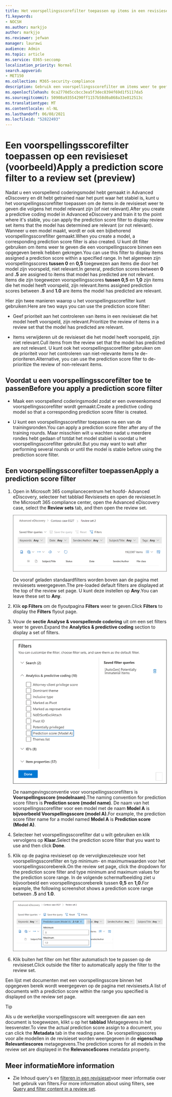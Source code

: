 ```yaml
---
title: Het voorspellingsscorefilter toepassen op items in een revisieset
f1.keywords:
- NOCSH
ms.author: markjjo
author: markjjo
ms.reviewer: jefwan
manager: laurawi
audience: Admin
ms.topic: article
ms.service: O365-seccomp
localization_priority: Normal
search.appverid:
- MET150
ms.collection: M365-security-compliance
description: Gebruik een voorspellingsscorefilter om items weer te geeft die een voorspellend coderingsmodel zijn, zoals voorspeld als relevant of niet relevant.
ms.openlocfilehash: 0ca2770d5ccbcc3ea5f3dec8394f69d1f5117da5
ms.sourcegitcommit: 50908a93554290ff1157b58d0a868a33e012513c
ms.translationtype: MT
ms.contentlocale: nl-NL
ms.lasthandoff: 06/08/2021
ms.locfileid: "52822493"
---
```

# <a name="apply-a-prediction-score-filter-to-a-review-set-preview"></a><span data-ttu-id="8e659-103">Een voorspellingsscorefilter toepassen op een revisieset (voorbeeld)</span><span class="sxs-lookup"><span data-stu-id="8e659-103">Apply a prediction score filter to a review set (preview)</span></span>

<span data-ttu-id="8e659-104">Nadat u een voorspellend coderingsmodel hebt gemaakt in Advanced eDiscovery en dit hebt getrained naar het punt waar het stabiel is, kunt u het voorspellingsscorefilter toepassen om de items in de revisieset weer te geven die volgens het model relevant zijn (of niet relevant).</span><span class="sxs-lookup"><span data-stu-id="8e659-104">After you create a predictive coding model in Advanced eDiscovery and train it to the point where it's stable, you can apply the prediction score filter to display review set items that the model has determined are relevant (or not relevant).</span></span> <span data-ttu-id="8e659-105">Wanneer u een model maakt, wordt er ook een bijbehorend voorspellingsscorefilter gemaakt.</span><span class="sxs-lookup"><span data-stu-id="8e659-105">When you create a model, a corresponding prediction score filter is also created.</span></span> <span data-ttu-id="8e659-106">U kunt dit filter gebruiken om items weer te geven die een voorspellingsscore binnen een opgegeven bereik hebben gekregen.</span><span class="sxs-lookup"><span data-stu-id="8e659-106">You can use this filter to display items assigned a prediction score within a specified range.</span></span> <span data-ttu-id="8e659-107">In het algemeen zijn voorspellingsscores **tussen 0** en **0,5** toegewezen aan items die door het model zijn voorspeld, niet relevant.</span><span class="sxs-lookup"><span data-stu-id="8e659-107">In general, prediction scores between **0** and **.5** are assigned to items that model has predicted are not relevant.</span></span> <span data-ttu-id="8e659-108">Items die zijn toegewezen voorspellingsscores **tussen 0,5** en **1,0** zijn items die het model heeft voorspeld, zijn relevant.</span><span class="sxs-lookup"><span data-stu-id="8e659-108">Items assigned prediction scores between **.5** and **1.0** are items the model has predicted are relevant.</span></span>

<span data-ttu-id="8e659-109">Hier zijn twee manieren waarop u het voorspellingsscorefilter kunt gebruiken:</span><span class="sxs-lookup"><span data-stu-id="8e659-109">Here are two ways you can use the prediction score filter:</span></span>

- <span data-ttu-id="8e659-110">Geef prioriteit aan het controleren van items in een revisieset die het model heeft voorspeld, zijn relevant.</span><span class="sxs-lookup"><span data-stu-id="8e659-110">Prioritize the review of items in a review set that the model has predicted are relevant.</span></span>

- <span data-ttu-id="8e659-111">Items verwijderen uit de revisieset die het model heeft voorspeld, zijn niet relevant.</span><span class="sxs-lookup"><span data-stu-id="8e659-111">Cull items from the review set that the model has predicted are not relevant.</span></span> <span data-ttu-id="8e659-112">U kunt ook het voorspellingsscorefilter gebruiken om de prioriteit voor het controleren van niet-relevante items te de-prioriteren.</span><span class="sxs-lookup"><span data-stu-id="8e659-112">Alternative, you can use the prediction score filter to de-prioritize the review of non-relevant items.</span></span>

## <a name="before-you-apply-a-prediction-score-filter"></a><span data-ttu-id="8e659-113">Voordat u een voorspellingsscorefilter toe te passen</span><span class="sxs-lookup"><span data-stu-id="8e659-113">Before you apply a prediction score filter</span></span>

- <span data-ttu-id="8e659-114">Maak een voorspellend coderingsmodel zodat er een overeenkomend voorspellingsscorefilter wordt gemaakt.</span><span class="sxs-lookup"><span data-stu-id="8e659-114">Create a predictive coding model so that a corresponding prediction score filter is created.</span></span>

- <span data-ttu-id="8e659-115">U kunt een voorspellingsscorefilter toepassen na een van de trainingsronden.</span><span class="sxs-lookup"><span data-stu-id="8e659-115">You can apply a prediction score filter after any of the training rounds.</span></span> <span data-ttu-id="8e659-116">Maar misschien wilt u wachten nadat u meerdere rondes hebt gedaan of totdat het model stabiel is voordat u het voorspellingsscorefilter gebruikt.</span><span class="sxs-lookup"><span data-stu-id="8e659-116">But you may want to wait after performing several rounds or until the model is stable before using the prediction score filter.</span></span>

## <a name="apply-a-prediction-score-filter"></a><span data-ttu-id="8e659-117">Een voorspellingsscorefilter toepassen</span><span class="sxs-lookup"><span data-stu-id="8e659-117">Apply a prediction score filter</span></span>

1. <span data-ttu-id="8e659-118">Open in Microsoft 365 compliancecentrum het hoofd- Advanced eDiscovery, selecteer  het tabblad Revisiesets en open de revisieset.</span><span class="sxs-lookup"><span data-stu-id="8e659-118">In the Microsoft 365 compliance center, open the Advanced eDiscovery case, select the **Review sets** tab, and then open the review set.</span></span>

   ![Klik op Filters om de flyoutpagina Filters weer te geven](..\media\PredictionScoreFilter0.png)   

   <span data-ttu-id="8e659-120">De vooraf geladen standaardfilters worden boven aan de pagina met revisiesets weergegeven.</span><span class="sxs-lookup"><span data-stu-id="8e659-120">The pre-loaded default filters are displayed at the top of the review set page.</span></span> <span data-ttu-id="8e659-121">U kunt deze instellen op **Any**.</span><span class="sxs-lookup"><span data-stu-id="8e659-121">You can leave these set to **Any**.</span></span>

2. <span data-ttu-id="8e659-122">Klik **op Filters** om de flyoutpagina **Filters** weer te geven.</span><span class="sxs-lookup"><span data-stu-id="8e659-122">Click **Filters** to display the **Filters** flyout page.</span></span>

3. <span data-ttu-id="8e659-123">Vouw de **sectie Analyse & voorspellende codering** uit om een set filters weer te geven.</span><span class="sxs-lookup"><span data-stu-id="8e659-123">Expand the **Analytics & predictive coding** section to display a set of filters.</span></span>

      ![Voorspellingsscorefilter in de sectie & voorspellende codering](..\media\PredictionScoreFilter1.png)

   <span data-ttu-id="8e659-125">De naamgevingsconventie voor voorspellingsscorefilters is **Voorspellingsscore (modelnaam)**.</span><span class="sxs-lookup"><span data-stu-id="8e659-125">The naming convention for prediction score filters is **Prediction score (model name)**.</span></span> <span data-ttu-id="8e659-126">De naam van het voorspellingsscorefilter voor een model met de naam **Model A** is **bijvoorbeeld Voorspellingsscore (model A).**</span><span class="sxs-lookup"><span data-stu-id="8e659-126">For example, the prediction score filter name for a model named **Model A** is **Prediction score (Model A)**.</span></span>

4. <span data-ttu-id="8e659-127">Selecteer het voorspellingsscorefilter dat u wilt gebruiken en klik vervolgens op **Klaar.**</span><span class="sxs-lookup"><span data-stu-id="8e659-127">Select the prediction score filter that you want to use and then click **Done**.</span></span>

5. <span data-ttu-id="8e659-128">Klik op de pagina revisieset op de vervolgkeuzekeuze voor het voorspellingsscorefilter en typ minimum- en maximumwaarden voor het voorspellingsscorebereik.</span><span class="sxs-lookup"><span data-stu-id="8e659-128">On the review set page, click the dropdown for the prediction score filter and type minimum and maximum values for the prediction score range.</span></span> <span data-ttu-id="8e659-129">In de volgende schermafbeelding ziet u bijvoorbeeld een voorspellingsscorebereik tussen **0,5** en **1,0**.</span><span class="sxs-lookup"><span data-stu-id="8e659-129">For example, the following screenshot shows a prediction score range between **.5** and **1.0**.</span></span>

   ![Minimum- en maximumwaarden voor het voorspellingsscorefilter](..\media\PredictionScoreFilter2.png)

6. <span data-ttu-id="8e659-131">Klik buiten het filter om het filter automatisch toe te passen op de revisieset.</span><span class="sxs-lookup"><span data-stu-id="8e659-131">Click outside the filter to automatically apply the filter to the review set.</span></span>

  <span data-ttu-id="8e659-132">Een lijst met documenten met een voorspellingsscore binnen het opgegeven bereik wordt weergegeven op de pagina met revisiesets.</span><span class="sxs-lookup"><span data-stu-id="8e659-132">A list of documents with a prediction score within the range you specified is displayed on the review set page.</span></span> 

  > [!TIP]
  > <span data-ttu-id="8e659-133">Als u de werkelijke voorspellingsscore wilt weergeven die aan een document is toegewezen, klikt u op het **tabblad** Metagegevens in het leesvenster.</span><span class="sxs-lookup"><span data-stu-id="8e659-133">To view the actual prediction score assign to a document, you can click the **Metadata** tab in the reading pane.</span></span> <span data-ttu-id="8e659-134">De voorspellingsscores voor alle modellen in de revisieset worden weergegeven in de **eigenschap Relevantiescores** metagegevens.</span><span class="sxs-lookup"><span data-stu-id="8e659-134">The prediction scores for all models in the review set are displayed in the **RelevanceScores** metadata property.</span></span>

## <a name="more-information"></a><span data-ttu-id="8e659-135">Meer informatie</span><span class="sxs-lookup"><span data-stu-id="8e659-135">More information</span></span>

- <span data-ttu-id="8e659-136">Zie Inhoud query's en [filteren in een revisieset](review-set-search.md)voor meer informatie over het gebruik van filters.</span><span class="sxs-lookup"><span data-stu-id="8e659-136">For more information about using filters, see [Query and filter content in a review set](review-set-search.md).</span></span>
